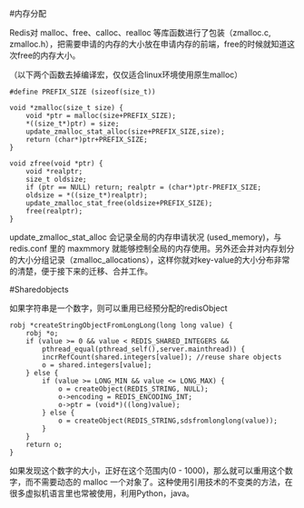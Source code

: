#内存分配

Redis对 malloc、free、calloc、realloc 等库函数进行了包装（zmalloc.c, zmalloc.h），把需要申请的内存的大小放在申请内存的前端，free的时候就知道这次free的内存大小。

（以下两个函数去掉编译宏，仅仅适合linux环境使用原生malloc）

    #define PREFIX_SIZE (sizeof(size_t))

    void *zmalloc(size_t size) {
        void *ptr = malloc(size+PREFIX_SIZE);
        *((size_t*)ptr) = size; 
        update_zmalloc_stat_alloc(size+PREFIX_SIZE,size);
        return (char*)ptr+PREFIX_SIZE;
    }

    void zfree(void *ptr) {
        void *realptr; 
        size_t oldsize;
        if (ptr == NULL) return; realptr = (char*)ptr-PREFIX_SIZE; 
        oldsize = *((size_t*)realptr); 
        update_zmalloc_stat_free(oldsize+PREFIX_SIZE); 
        free(realptr); 
    }

update_zmalloc_stat_alloc 会记录全局的内存申请状况 (used_memory)，与 redis.conf 里的 maxmmory 就能够控制全局的内存使用。另外还会并对内存划分的大小分组记录（zmalloc_allocations），这样你就对key-value的大小分布非常的清楚，便于接下来的迁移、合并工作。

#Sharedobjects

如果字符串是一个数字，则可以重用已经预分配的redisObject

    robj *createStringObjectFromLongLong(long long value) { 
        robj *o; 
        if (value >= 0 && value < REDIS_SHARED_INTEGERS && 
            pthread_equal(pthread_self(),server.mainthread)) { 
            incrRefCount(shared.integers[value]); //reuse share objects 
            o = shared.integers[value]; 
        } else { 
            if (value >= LONG_MIN && value <= LONG_MAX) { 
                o = createObject(REDIS_STRING, NULL); 
                o->encoding = REDIS_ENCODING_INT; 
                o->ptr = (void*)((long)value); 
            } else { 
                o = createObject(REDIS_STRING,sdsfromlonglong(value)); 
            } 
        } 
        return o; 
    } 

如果发现这个数字的大小，正好在这个范围内(0 - 1000)，那么就可以重用这个数字，而不需要动态的 malloc 一个对象了。这种使用引用技术的不变类的方法，在很多虚拟机语言里也常被使用，利用Python，java。

